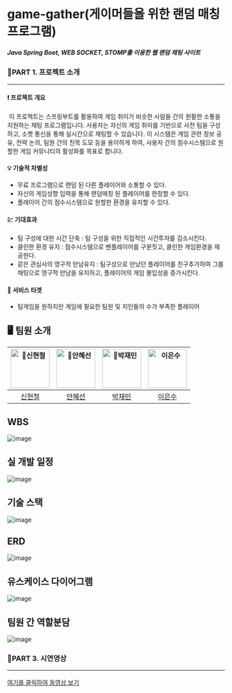 # game-gather(게이머들을 위한 랜덤 매칭 프로그램)
##### Java Spring Boot, WEB SOCKET, STOMP를 이용한 웹 랜덤 채팅 사이트

### 📌PART 1. 프로젝트 소개 <hr>
    
#### ❗ 프로젝트 개요
&nbsp;이 프로젝트는 스프링부트를 활용하여 게임 취미가 비슷한 사람들 간의 원활한 소통을 지원하는 채팅 프로그램입니다. 사용자는 자신의 게임 취미를 기반으로 사전 팀을 구성하고, 소켓 통신을 통해 실시간으로 채팅할 수 있습니다. 이 시스템은 게임 관련 정보 공유, 전략 논의, 팀원 간의 친목 도모 등을 용이하게 하여, 사용자 간의 점수시스템으로 원할한 게임 커뮤니티의 활성화를 목표로 합니다.

#### 💡 기술적 차별성
- 무료 프로그램으로 랜덤 된 다른 플레이어와 소통할 수 있다.
- 자신의 게임성향 입력을 통해 랜덤매칭 된 플레이어를 한정할 수 있다.
- 플레이어 간의 점수시스템으로 원할한 환경을 유지할 수 있다.

#### 💹 기대효과
- 팀 구성에 대한 시간 단축 : 팀 구성을 위한 직접적인 시간투자를 감소시킨다.
- 클린한 환경 유지 : 점수시스템으로 벤플레이어를 구분짓고, 클린한 게임환경을 제공한다.
- 같은 관심사의 영구적 만남유지 : 팀구성으로 만났던 플레이어를 친구추가하여 그룹채팅으로 영구적 만남을 유지하고, 플레이어의 게임 몰입성을 증가시킨다.

#### 🎯 서비스 타겟
- 팀게임을 원하지만 게임에 필요한 팀원 및 지인들의 수가 부족한 플레이어

## 🖥️ 팀원 소개
|<img src="https://avatars.githubusercontent.com/Shin-Hyeoncheol" width=90px alt="신현철"/> | <img src="https://avatars.githubusercontent.com/harin0224" width=90px alt="안혜선"/> | <img src="https://avatars.githubusercontent.com/jmp0422" width=90px alt="박재민"/> | <img src="https://avatars.githubusercontent.com/supreme4rest" width=90px alt="이은수"/> | 
| :-----: | :-----: | :-----: | :-----: |
|  [신현철](https://github.com/Shin-Hyeoncheol) | [안혜선](https://github.com/harin0224) | [박재민](https://github.com/jmp0422) | [이은수](https://github.com/supreme4rest) | 


## WBS
![image](https://github.com/user-attachments/assets/cac1fe4d-82aa-405e-a30a-deb29a3ba06f)

## 실 개발 일정
![image](https://github.com/user-attachments/assets/4ae81eed-bc44-42a3-97d4-0dab624445ec)

## 기술 스택
![image](https://github.com/user-attachments/assets/f543fc45-7bcc-4f6c-b4ee-b25daf8b5e7c)

## ERD
![image](https://github.com/user-attachments/assets/7f2c06c1-7381-4dd5-ac7f-0ec17cfe034d)

## 유스케이스 다이어그램
![image](https://github.com/user-attachments/assets/6435ae88-fe00-4f8e-bc6b-ce8150341d42)

## 팀원 간 역할분담
![image](https://github.com/user-attachments/assets/944adf3a-02e8-417a-bc05-63a1344fed8a)

### 📌PART 3. 시연영상 <hr>
[여기를 클릭하여 동영상 보기](https://drive.google.com/file/d/1e9GmwZhhw9rhnQg4E1TmejJ2uKH8-_SY/view?usp=sharing)
